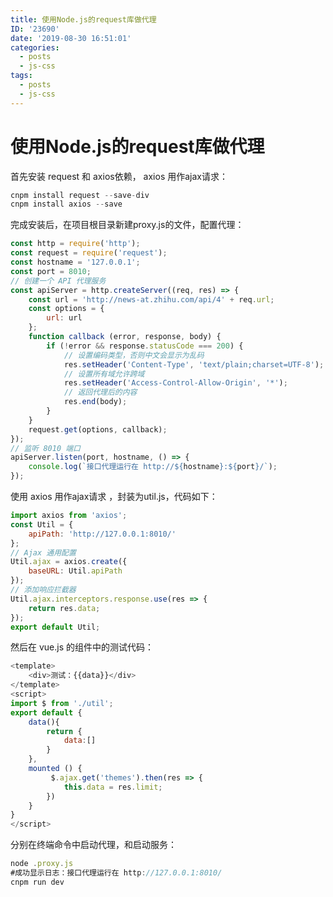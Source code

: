 ```yaml
---
title: 使用Node.js的request库做代理
ID: '23690'
date: '2019-08-30 16:51:01'
categories:
  - posts
  - js-css
tags:
  - posts
  - js-css
---
```


# 使用Node.js的request库做代理

首先安装 request 和 axios依赖， axios 用作ajax请求：

``` js 
cnpm install request --save-div
cnpm install axios --save   
```

完成安装后，在项目根目录新建proxy.js的文件，配置代理：

``` js 
const http = require('http');
const request = require('request');
const hostname = '127.0.0.1';
const port = 8010;
// 创建一个 API 代理服务
const apiServer = http.createServer((req, res) => {
    const url = 'http://news-at.zhihu.com/api/4' + req.url;
    const options = {
        url: url
    };
    function callback (error, response, body) {
        if (!error && response.statusCode === 200) {
            // 设置编码类型，否则中文会显示为乱码
            res.setHeader('Content-Type', 'text/plain;charset=UTF-8');
            // 设置所有域允许跨域
            res.setHeader('Access-Control-Allow-Origin', '*');
            // 返回代理后的内容
            res.end(body);
        }
    }
    request.get(options, callback);
});
// 监听 8010 端口
apiServer.listen(port, hostname, () => {
    console.log(`接口代理运行在 http://${hostname}:${port}/`);
}); 
```

使用 axios 用作ajax请求 ，封装为util.js，代码如下：

``` js 
import axios from 'axios';
const Util = {
    apiPath: 'http://127.0.0.1:8010/'
};
// Ajax 通用配置
Util.ajax = axios.create({
    baseURL: Util.apiPath
});
// 添加响应拦截器
Util.ajax.interceptors.response.use(res => {
    return res.data;
});
export default Util; 
```

然后在 vue.js 的组件中的测试代码：

``` js 
<template>
    <div>测试：{{data}}</div>
</template>
<script>
import $ from './util';
export default {
    data(){
        return {
            data:[]
        }
    },
    mounted () {
         $.ajax.get('themes').then(res => {
            this.data = res.limit;
        })
    }
}
</script> 
```

分别在终端命令中启动代理，和启动服务：

``` js 
node .proxy.js
#成功显示日志：接口代理运行在 http://127.0.0.1:8010/
cnpm run dev
```
 
 
 
 
 
 
 
 
 
 
 
 
 
 
 
 
 
 
 
 
 
